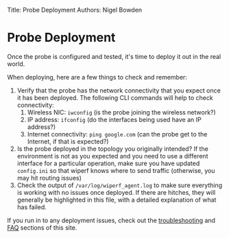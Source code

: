 Title: Probe Deployment
Authors: Nigel Bowden

# Probe Deployment
Once the probe is configured and tested, it's time to deploy it out in the real world.

When deploying, here are a few things to check and remember:

1. Verify that the probe has the network connectivity that you expect once it has been deployed. The following CLI commands will help to check connectivity:
    1. Wireless NIC: ```iwconfig``` (is the probe joining the wireless network?)
    2. IP address: ```ifconfig``` (do the interfaces being used have an IP address?)
    3. Internet connectivity: ```ping google.com``` (can the probe get to the Internet, if that is expected?)
2. Is the probe deployed in the topology you originally intended? If the environment is not as you expected and you need to use a different interface for a particular operation, make sure you have updated ```config.ini``` so that wiperf knows where to send traffic (otherwise, you may hit routing issues)
3. Check the output of ```/var/log/wiperf_agent.log``` to make sure everything is working with no issues once deployed. If there are hitches, they will generally be highlighted in this file, with a detailed explanation of what has failed. 

If you run in to any deployment issues, check out the [troubleshooting](troubleshooting.md) and [FAQ](faq.md) sections of this site.





